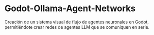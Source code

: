 # Godot-Ollama-Agent-Networks
Creación de un sistema visual de flujo de agentes neuronales en Godot, permitiéndote crear redes de agentes LLM que se comuniquen en serie.
